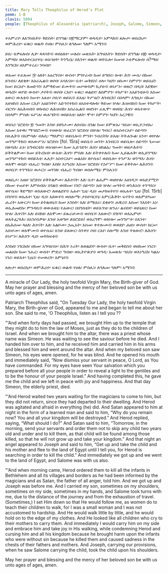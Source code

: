 ```yaml
---
title: Mary Tells Theophilus of Herod's Plot
pemm: 1-B
clavis: 5094
people: [Theophilus of Alexandria (patriarch), Joseph, Salome, Simeon, Herod (king), Satan]
---
```

ተአምሪሃ፡ ለእግዝእትነ፡ ቅድስት፡ ድንግል፡ በ፪ማርያም፡ ወላዲተ፡ አምላክ፨ ጸሎታ፡ ወበረከታ፡ ወምሕረተ፡ ፍቁር፡ ወልዳ፡ የሀሉ፡ ምስሌነ፡ ለዓለመ፡ ዓለም፡ አሜን፨

ይቤ፡ ቴዎፍሎስ፡ ሊቀ፡ ጳጳሳት፨ ወበዕለተ፡ ሠሉስ፡ መጽአት፡ እግዝእትነ፡ ቅድስት፡ ድንግል፡ በ፪፡ ወላዲተ፡ አምላክ፡ ወአስተርአየተኒ፡ ወአኀዘት፡ ትንግረኒ፡ በእንተ፡ ወልዳ፡ ወትቤሎ፡ ከመዝ፡ ኦቴዎፍሎስ፡ ሰ?ማዕ፡ እንግርከ፡ ዘእምተረፈ፡ ንባብየ፡

ወአመ፡ ተፈጸመ፡ ፵፡ ዕለት፡ አዕረግናሁ፡ ውስተ፡ ምኵራብ፡ ከመ፡ ይግበሩ፡ ሎቱ፡ ሕገ፡ ሙሴ፡ በከመ፡ ይገብሩ፡ ለደቂቀ፡ እስራኤል፨ ወሶበ፡ አባእናሁ፡ ቤተ፡ መቅደስ፤ ሀሎ፡ ካህን፡ ዘስሙ፡ ስምዖን፡ ወይሴፎ፡ ከመ፡ ይርአዮ፡ ለመድኅን፡ እምቅድመ፡ ይሙት፨ መጦውክዎ፡ ኪያሁ፨ ወነሥኦ፡ ወጸሮ፡ በዲበ፡ እደዊሁ፡ ወባረኮ፡ ወዖደ፡ ውስተ፡ ታቦት፨ ወሶበ፡ ርእዮ፡ ፍቁር፡ ወልድየ፡ ለስምዖን፡ ተከሥተ፡ አእይንቲሁ፨ እስመ፡ ዕውር፡ ውእቱ፨ ከሠተ፡ አፉሁ፡ ሶቤሃ፡ ወይቤ፨ ይእዜ፡ ትሥዕሮ፡ ለገብርከ፤ በሰላም፡ እግዚኦ፡ በከመ፡ አዘዝከ፨ እስመ፡ ርእያ፡ አዕይንትየ፡ አድኅኖተከ፨ ዘአስተዳሎከ፡ ቅድመ፡ ኵሉ፡ ሕዝብከ፨ ከመ፡ ትክሥት፡ ብርሃነ፡ ለአሕዛብ፨ ወክብረ፡ ለሕዝብከ፡ እስራኤል፨ ወዘንተ፡ ፈጺሞ፡ ወሀበኒ፡ ሕፃነ፡ ወአተውነ፡ በሰላም፡ ምስለ፡ ፍሥሐ፡ ወሐሤት፨ ወበይእቲ፡ ዕለት፡ ሞተ፡ ስምዖን፡ ካህን፡ አረጋዊ፨

ወነበረ፡ ሄሮድስ፡ ፪፡ ዓመት፡ እንዘ፡ ይፀንሖሙ፡ ለሰብአ፡ ሰገል፡ ከመ፡ ይምጽኡ፡ ኀቤሁ፡ ወኢተጋብኡ፡ እስመ፡ አተዉ፡ ማኅደሮሙ፨ ተሀውከ፡ ወፈርሃ፡ ሄሮድስ፡ በኵሉ፡ ግብሩ፤ ወአስተርአዮ፡ ሰይጣን፡ በሌሊት፨ በአምሳለ፡ ብእሲ፡ ማእምር፡ ወይቤሎ፨ ምንት፡ ንብረትከ፡ ይእዜ፡ ትትሐጐል፡ አንተ፡ ወኵሉ፡ መንግሥትከ፨ ወአውሥአ፡ ሄሮድስ፡ [fol. 15ra] ወይቤ፨ መንት፡ እገብር፨ ወይቤሎ፡ ሰይጣን፡ ጌሠመ፡ በጽባሕ፡ ፈኑ፡ አግብርቲከ፡ ወአዝዞሙ፡ ከመ፡ ኢይኅድጉ፡ ሕፃነ፡ ዘክልኤ፡ ዓመት፡ ወዘታሕት፨ ይቅትልዎሙ፡ ከመ፡ ይትረከብ፡ ውእቱ፡ ሕፃን፡ ምስለ፡ እለ፡ ይትቀተሉ፨ ከመ፡ ኢይልሐቅ፡ ወኢይንሣእ፡ መንግሥተከ፨ ወበይእቲ፡ ሌሊት፡ አስተርአዮ፡ መልአክ፡ ለዮሴፍ፤ ወይቤሎ፡ ተንሥእ፡ ወንሣእ፡ ሕፃነ፡ ወእሞ፡ ወሰድ፡ ብሔረ፡ ግብጽ፡ እስከ፡ እነግረከ፡ እስመ፡ ሄሮድስ፡ የኃሥሥ፡ ከመ፡ ይቅትሎ፡ ለሕፃን፨ ወሶቤሃ፡ ተንሣእነ፡ ወሖርነ፡ መንገለ፡ ብሔረ፡ ግብጽ፡ ወሰሎሜኒ፡ ምስሌነ፨

ወጸቢሖ፡ አዘዘ፡ ሄሮድስ፡ ይቅትልዎሙ፡ ለሕፃናት፡ እለ፡ ቤተ፡ ልሔም፡ ወዘኵሉ፡ አዕፃዲሃ፡ ወአድያሚሃ፡ በከመ፡ ተጠየቀ፡ እምሰብአ፡ ሰገል፨ ወበከመ፡ ነገሮ፡ ሰይጣን፡ አበ፡ ኵሉ፡ መዓት፨ ወንሕነሰ፡ ተንሣእነ፡ ወዮሴፍ፡ ቅድሜየ፡ ወእጸውሮ፡ ለወልድየ፨ አሐተ፡ ጊዜ፡ ዲበ፡ መታክፍትየ፨ ወአሐተ፡ ጊዜ፡ [fol. 15rb] በገቦየ፨ ወአሐተ፡ ጊዜ፡ ዲበ፡ እደውየ፨ ወሰሎሜ፡ ታስተባርየኒ፡ እምርሕቅት፡ ፍኖት፨ ወእምድካመ፡ ሑረት፡ አውርዶ፡ ከመ፡ ይትልወኒ፨ ከመ፡ አንስት፡ እለ፡ ይሜህራ፡ ደቂቆን፡ ሐዊረ፨ እስመ፡ ንእስት፡ አነ፡ ወኢለመድኩ፡ ምንዳቤ፨ ወውእቱኒ፡ የሐውር፡ በበንስቲት፡ ወይእኅዝ፡ ጽንፈ፡ ልብስየ፡ ወይኔጽር፡ ከመ፡ ኵሉ፡ ሕፃናት፡ እለ፡ ይበክዩ፡ ለእሞሙ፡ ይጹራሆሙ፨ ወሶቤሃ፡ እጸውሮ፡ በገቦየ፡ ወእኤምሆ፡ ወእትፌሣሕ፡ በአንሶስዎቱ፡ እንዘ፡ አወግዞ፡ ለሄሮድስ፤ ወእረግሞ፡ ወኵሎ፡ መንግሥቶ፡ በእንተ፡ ዘአሕሰመ፡ ላዕለ፡ ሕፃናት፡ እለ፡ አልቦሙ፡ ኃጢአት፡ እስመ፡ ቀተሎሙ፨ ወወደየ፡ ሐዘነ፡ ውስተ፡ ከርሠ፡ አቡሆሙ፡ ወእሞሙ፨ ወዮሴፍ፡ እንዘ፡ ይጸውር፡ ስንቀነ፡ ሶበ፡ ርእየ፡ ሰሎሜ፡ እንዘ፡ ትጸውሮ፡ ለሕፃን፡ ይነሥኦ፡ ለሕፃን፡ ዲበ፡ መትከፍቱ፨

እንከሰ፡ ነገርኩከ፡ ዘከመ፡ አግባዕናሁ፡ በሕገ፡ ኦሪት፡ ለወልድየ፡ ውስተ፡ ቤተ፡ መቅደስ፨ ወዘከመ፡ ነገረነ፡ መልአክ፡ ከመ፡ ንሑር፡ ውስተ፡ ምድረ፡ ግብጽ፡ ወኢትዮጵያ፨ ወዓዲ፡ እመጽእ፡ ኀቤከ፡ ወእነግረከ፡ ካልአ፡ ነገረ፡ ወይእተ፡ ጊዜ፨ ተሠወረት፡ እምኔየ፨

ጸሎታ፡ ወበረከታ፡ ወምሕረተ፡ ፍቁር፡ ወልዳ፡ የሀሉ፡ ምስሌነ፡ ለዓለመ፡ ዓለም፡ አሜን፨

----

A miracle of Our Lady, the holy twofold Virgin Mary, the Birth-giver of God. May her prayer and blessing and the mercy of her beloved son be with us unto ages of ages, amen.

Patriarch Theophilus said, "On Tuesday Our Lady, the holy twofold Virgin Mary, the Birth-giver of God, appeared to me and began to tell me about her son. She said to me, 'O Theophilus, listen as I tell you ??

"'And when forty days had passed, we brought Him up to the temple that they might do to him the law of Moses, just as they do to the children of Israel. And when we brought him to the altar, there was a priest whose name was Simeon. He was waiting to see the saviour before he died. And I handed him over to him, and he received him and carried him in his arms and blessed him and went around the altar. And when my beloved son saw Simeon, his eyes were opened, for he was blind. And he opened his mouth and immediately said, “Now dismiss your servant in peace, O Lord, as You have commanded. For my eyes have seen Your salvation which you prepared before all your people in order to reveal a light to the gentiles and to be the honour of your people Israel.” And having completed this, he gave me the child and we left in peace with joy and happiness. And that day Simeon, the elderly priest, died.

"'And Herod waited two years waiting for the magicians to come to him, but they did not return, since they had departed to their dwelling. And Herod was agitated and afraid in everything (he) did. And Satan appeared to him at night in the form of a learned man and said to him, “Why do you remain now? You and all your kingdom will be destroyed.” And Herod replied, saying, “What should I do?” And Satan said to him, “Tomorrow, in the morning, send your servants and order them not to skip any child two years old and under and to kill them, as that child will be found among those killed, so that he will not grow up and take your kingdom.” And that night an angel appeared to Joseph and said to him, “Get up and take the child and his mother and flee to the land of Egypt until I tell you, for Herod is searching in order to kill the child.” And immediately we got up and we went to the land of Egypt, and Salome was with us also.

"'And when morning came, Herod ordered them to kill all the infants in Bethlehem and all its villages and borders as he had been informed by the magicians and as Satan, the father of all anger, told him. And we got up and Joseph was before me. And I carried my son, sometimes on my shoulders, sometimes on my side, sometimes in my hands, and Salome took turns with me, due to the distance of the journey and from the exhaustion of travel. (Sometimes,) I set Him down so that He would follow me, as women do to teach their children to walk, for I was a small woman and I was not accustomed to hardship. And He would walk little by little, and he would hold on to the edge of my clothes. And He looked like all children who cry to their mothers to carry them. And immediately I would carry him on my side and embrace him and take joy in His walking, while condemning Herod and cursing him and all his kingdom because he brought harm upon the infants who were without sin because he killed them and caused sadness in the chests of their fathers and mothers. And Joseph, carrying our provisions, when he saw Salome carrying the child, took the child upon his shoulders.

May her prayer and blessing and the mercy of her beloved son be with us unto ages of ages, amen.
